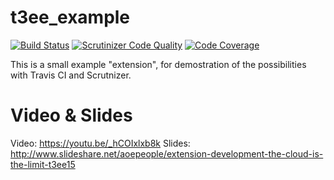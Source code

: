 t3ee_example
============

[![Build Status](https://travis-ci.org/tomasnorre/t3ee_example.svg?branch=master)](https://travis-ci.org/tomasnorre/t3ee_example)
[![Scrutinizer Code Quality](https://scrutinizer-ci.com/g/tomasnorre/t3ee_example/badges/quality-score.png?b=master)](https://scrutinizer-ci.com/g/tomasnorre/t3ee_example/?branch=master)
[![Code Coverage](https://scrutinizer-ci.com/g/tomasnorre/t3ee_example/badges/coverage.png?b=master)](https://scrutinizer-ci.com/g/tomasnorre/t3ee_example/?branch=master)

This is a small example "extension", for demostration of the possibilities with Travis CI and Scrutnizer.

Video & Slides
==============
Video: https://youtu.be/_hCOIxlxb8k
Slides: http://www.slideshare.net/aoepeople/extension-development-the-cloud-is-the-limit-t3ee15

